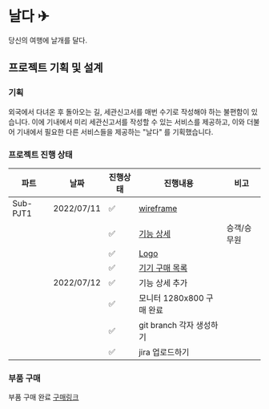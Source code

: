 # 날다 ✈

당신의 여행에 날개를 달다.

## 프로젝트 기획 및 설계

### 기획

외국에서 다녀온 후 돌아오는 길, 세관신고서를 매번 수기로 작성해야 하는 불편함이 있습니다. 이에 기내에서 미리 세관신고서를 작성할 수 있는 서비스를 제공하고, 이와 더불어 기내에서 필요한 다른 서비스들을 제공하는 "날다" 를 기획했습니다.

### 프로젝트 진행 상태

| 파트 | 날짜 | 진행상태 | 진행내용 | 비고 |
| --- | --- | --- | --- | --- |
| Sub-PJT1 | 2022/07/11 |:white_check_mark: | [wireframe](/wireframe.md) |  |
|  |  | :white_check_mark: | [기능 상세](/%EA%B8%B0%EB%8A%A5%EC%83%81%EC%84%B8.md) | 승객/승무원 |
|  |  | :white_check_mark: | [Logo](/logo.md) |  |
|  |  | :white_check_mark: | [기기 구매 목록](/%EA%B5%AC%EB%A7%A4%EB%AA%A9%EB%A1%9D.md) |  |
|  | 2022/07/12 |:white_check_mark: | 기능 상세 추가 |  |
|  |  | :white_check_mark: | 모니터 1280x800 구매 완료 |  |
|  |  | :white_check_mark: | git branch 각자 생성하기 |  |
|  |  | :white_check_mark: | jira 업로드하기 |  |

### 부품 구매

부품 구매 완료
[구매링크](https://eduino.kr/product/detail.html?product_no=1498&gclid=Cj0KCQjwlK-WBhDjARIsAO2sErTVKwdZeUwV51LiLANYUSgYUev3jP6TdAjH_hNdCOZQtRS23jfBNjMaAgeZEALw_wcB#none)

